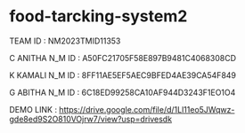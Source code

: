 # food-tarcking-system2
TEAM ID : NM2023TMID11353

 C ANITHA N_M ID : A50FC21705F58E897B9481C4068308CD

 K KAMALI N_M ID : 8FF11AE5EF5AEC9BFED4AE39CA54F849

 G ABITHA N_M ID : 6C18ED99258CA10AF944D3243F1EO1O4


DEMO LINK : https://drive.google.com/file/d/1Ll11eo5JWqwz-gde8ed9S2O810VOjrw7/view?usp=drivesdk
